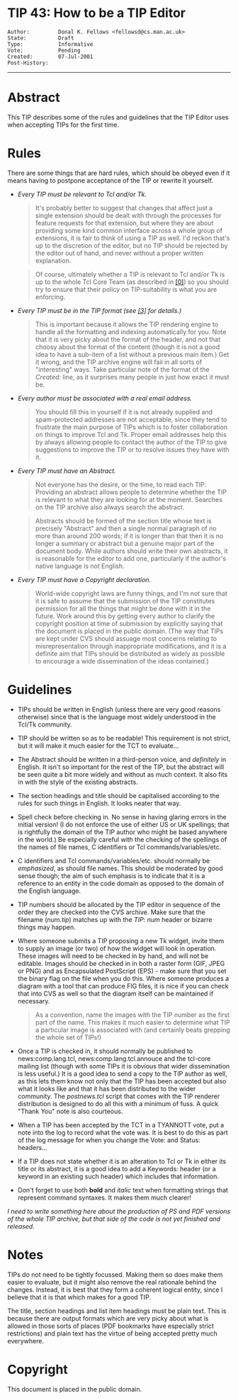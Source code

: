 # TIP 43: How to be a TIP Editor
	Author:         Donal K. Fellows <fellowsd@cs.man.ac.uk>
	State:          Draft
	Type:           Informative
	Vote:           Pending
	Created:        07-Jul-2001
	Post-History:   
-----

# Abstract

This TIP describes some of the rules and guidelines that the TIP
Editor uses when accepting TIPs for the first time.

# Rules

There are some things that are hard rules, which should be obeyed even
if it means having to postpone acceptance of the TIP or rewrite it
yourself.

 * _Every TIP _must_ be relevant to Tcl and/or Tk._

	 > It's probably better to suggest that changes that affect just a
   single extension should be dealt with through the processes for
   feature requests for that extension, but where they are about
   providing some kind common interface across a whole group of
   extensions, it is fair to think of using a TIP as well.  I'd reckon
   that's up to the discretion of the editor, but no TIP should be
   rejected by the editor out of hand, and never without a proper
   written explanation.

	 > Of course, ultimately whether a TIP is relevant to Tcl and/or Tk is
   up to the whole Tcl Core Team \(as described in [[0]](0.md)\) so you should
   try to ensure that their policy on TIP-suitability is what you are
   enforcing.

 * _Every TIP _must_ be in the TIP format \(see [[3]](3.md) for details.\)_

	 > This is important because it allows the TIP rendering engine to
   handle all the formatting and indexing automatically for you.  Note
   that it is very picky about the format of the header, and not that
   choosy about the format of the content \(though it is not a good
   idea to have a sub-item of a list without a previous main item.\)
   Get it wrong, and the TIP archive engine will fail in all sorts of
   "interesting" ways.  Take particular note of the format of the
   _Created:_ line, as it surprises many people in just how exact it
   must be.

 * _Every author _must_ be associated with a real email address._

	 > You should fill this in yourself if it is not already supplied and
   spam-protected addresses are not acceptable, since they tend to
   frustrate the main purpose of TIPs which is to foster collaboration
   on things to improve Tcl and Tk.  Proper email addresses help this
   by always allowing people to contact the author of the TIP to give
   suggestions to improve the TIP or to resolve issues they have with
   it.

 * _Every TIP _must_ have an Abstract._

	 > Not everyone has the desire, or the time, to read each TIP.
   Providing an abstract allows people to determine whether the TIP is
   relevant to what they are looking for at the moment.  Searches on
   the TIP archive also always search the abstract.

	 > Abstracts should be formed of the section title whose text is
   precisely "Abstract" and then a single normal paragraph of no more
   than around 200 words; if it is longer than that then it is no
   longer a summary or abstract but a genuine major part of the
   document body.  While authors should write their own abstracts, it
   is reasonable for the editor to add one, particularly if the
   author's native language is not English.

 * _Every TIP _must_ have a Copyright declaration._

	 > World-wide copyright laws are funny things, and I'm not sure that
   it is safe to assume that the submission of the TIP constitutes
   permission for all the things that might be done with it in the
   future.  Work around this by getting every author to clarify the
   copyright position at time of submission by explicitly saying that
   the document is placed in the public domain.  \(The way that TIPs
   are kept under CVS should assuage most concerns relating to
   misrepresentation through inappropriate modifications, and it is a
   definite aim that TIPs should be distributed as widely as possible
   to encourage a wide dissemination of the ideas contained.\)

# Guidelines

 * TIPs should be written in English \(unless there are very good
   reasons otherwise\) since that is the language most widely
   understood in the Tcl/Tk community.

 * TIP should be written so as to be readable!  This requirement is
   not strict, but it will make it much easier for the TCT to
   evaluate...

 * The Abstract should be written in a third-person voice, and
   _definitely_ in English.  It isn't so important for the rest of
   the TIP, but the abstract will be seen quite a bit more widely and
   without as much context.  It also fits in with the style of the
   existing abstracts.

 * The section headings and title should be capitalised according to
   the rules for such things in English.  It looks neater that way.

 * Spell check before checking in.  No sense in having glaring errors
   in the initial version!  \(I do not enforce the use of either US or
   UK spellings; that is rightfully the domain of the TIP author who
   might be based anywhere in the world.\)  Be especially careful with
   the checking of the spellings of the names of file names, C
   identifiers or Tcl commands/variables/etc.

 * C identifiers and Tcl commands/variables/etc. should normally be
   _emphasized_, as should file names.  This should be moderated by
   good sense though; the aim of such emphasis is to indicate that it
   is a reference to an entity in the code domain as opposed to the
   domain of the English language.

 * TIP numbers should be allocated by the TIP editor in sequence of
   the order they are checked into the CVS archive.  Make sure that
   the filename \(_num.tip_\) matches up with the _TIP: num_ header
   or bizarre things may happen.

 * Where someone submits a TIP proposing a new Tk widget, invite them
   to supply an image \(or two\) of how the widget will look in
   operation.  These images will need to be checked in by hand, and
   will not be editable.  Images should be checked in in both a raster
   form \(GIF, JPEG or PNG\) and as Encapsulated PostScript \(EPS\) - make
   sure that you set the binary flag on the file when you do this.
   Where someone produces a diagram with a tool that can produce FIG
   files, it is nice if you can check that into CVS as well so that
   the diagram itself can be maintained if necessary.

	 > As a convention, name the images with the TIP number as the first
   part of the name.  This makes it much easier to determine what TIP
   a particular image is associated with \(and certainly beats grepping
   the whole set of TIPs!\)

 * Once a TIP is checked in, it should normally be published to
   news:comp.lang.tcl, news:comp.lang.tcl.annouce and the tcl-core
   mailing list \(though with some TIPs it is obvious that wider
   dissemination is less useful.\)  It is a good idea to send a copy to
   the TIP author as well, as this lets them know not only that the
   TIP has been accepted but also what it looks like and that it has
   been distributed to the wider community.  The _postnews.tcl_
   script that comes with the TIP renderer distribution is designed to
   do all this with a minimum of fuss.  A quick "Thank You" note is
   also courteous.

 * When a TIP has been accepted by the TCT in a TYANNOTT vote, put a
   note into the log to record what the vote was.  It is best to do
   this as part of the log message for when you change the Vote: and
   Status: headers...

 * If a TIP does not state whether it is an alteration to Tcl or Tk in
   either its title or its abstract, it is a good idea to add a
   Keywords: header \(or a keyword in an existing such header\) which
   includes that information.

 * Don't forget to use both **bold** and _italic_ text when
   formatting strings that represent command syntaxes.  It makes them
   much clearer!

_I need to write something here about the production of PS and PDF
versions of the whole TIP archive, but that side of the code is not
yet finished and released._

# Notes

TIPs do not need to be tightly focussed.  Making them so does make
them easier to evaluate, but it might also remove the real rationale
behind the changes.  Instead, it is best that they form a coherent
logical entity, since I believe that it is that which makes for a good
TIP.

The title, section headings and list item headings must be plain text.
This is because there are output formats which are very picky about
what is allowed in those sorts of places \(PDF bookmarks have
especially strict restrictions\) and plain text has the virtue of being
accepted pretty much everywhere.

# Copyright

This document is placed in the public domain.

